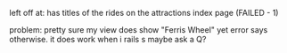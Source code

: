 left off at:
has titles of the rides on the attractions index page (FAILED - 1)

problem:
pretty sure my view does show "Ferris Wheel" yet error says otherwise. it does work when i rails s
maybe ask a Q?